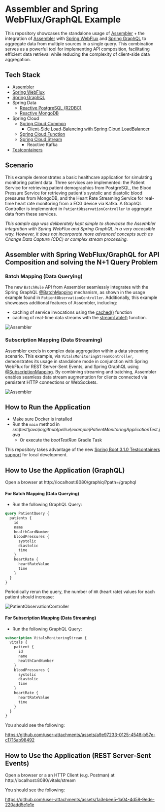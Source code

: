 # Assembler and Spring WebFlux/GraphQL Example

This repository showcases the standalone usage of [Assembler](https://github.com/pellse/assembler) + the integration of [Assembler](https://github.com/pellse/assembler) with [Spring WebFlux](https://docs.spring.io/spring-framework/reference/web-reactive.html) and [Spring GraphQL](https://spring.io/projects/spring-graphql) to aggregate data from multiple sources in a single query. This combination serves as a powerful tool for implementing API composition, facilitating efficient data retrieval while reducing the complexity of client-side data aggregation.

## Tech Stack
- [Assembler](https://github.com/pellse/assembler)
- [Spring WebFlux](https://docs.spring.io/spring-framework/reference/web-reactive.html)
- [Spring GraphQL](https://spring.io/projects/spring-graphql)
- Spring Data
  - [Reactive PostgreSQL (R2DBC)](https://spring.io/projects/spring-data-r2dbc)
  - [Reactive MongoDB](https://spring.io/projects/spring-data-r2dbc)
- Spring Cloud
  - [Spring Cloud Common](https://spring.io/projects/spring-cloud-commons)
    - [Client-Side Load-Balancing with Spring Cloud LoadBalancer](https://spring.io/guides/gs/spring-cloud-loadbalancer)
  - [Spring Cloud Function](https://spring.io/projects/spring-cloud-function)
  - [Spring Cloud Stream](https://spring.io/projects/spring-cloud-stream)
    - Reactive Kafka
- [Testcontainers](https://www.testcontainers.org/)

## Scenario
This example demonstrates a basic healthcare application for simulating monitoring patient data. Three services are implemented: the Patient Service for retrieving patient demographics from PostgreSQL, the Blood Pressure Service for retrieving patient's systolic and diastolic blood pressures from MongoDB, and the Heart Rate Streaming Service for real-time heart rate monitoring from a ECG device via Kafka. A GraphQL Controller is implemented in `PatientObservationController` to aggregate data from these services.

*This sample app was deliberately kept simple to showcase the Assembler integration with Spring WebFlux and Spring GraphQL in a very accessible way. However, it does not incorporate more advanced concepts such as Change Data Capture (CDC) or complex stream processing.*

## Assembler with Spring WebFlux/GraphQL for API Composition and solving the N+1 Query Problem

### Batch Mapping (Data Querying)
The new `BatchRule` API from Assembler seamlessly integrates with the Spring GraphQL [@BatchMapping](https://docs.spring.io/spring-graphql/docs/current/reference/html/#controllers.batch-mapping) mechanism, as shown in the usage example found in `PatientObservationController`. Additionally, this example showcases additional features of Assembler, including:
- caching of service invocations using the [cached()](https://github.com/pellse/assembler#reactive-caching) function
- caching of real-time data streams with the [streamTable()](https://github.com/pellse/assembler#stream-table) function.

![Assembler](./images/PatientObserverGraphQLController.png)

### Subscription Mapping (Data Streaming)
Assembler excels in complex data aggregation within a data streaming scenario. This example, via `VitalsMonitoringStreamController`, demonstrates its usage in standalone mode in conjunction with Spring WebFlux for REST Server-Sent Events, and Spring GraphQL using [@SubscriptionMapping](https://docs.spring.io/spring-graphql/docs/current/reference/html/#controllers.schema-mapping). By combining streaming and batching, Assembler enables seamless data stream augmentation for clients connected via persistent HTTP connections or WebSockets.

![Assembler](./images/SpO2MonitorGraphQLController.png)

## How to Run the Application
- Make sure Docker is installed
- Run the `main` method in *src\test\java\io\github\pellse\example\PatientMonitoringApplicationTest.java*
  - Or execute the *bootTestRun* Gradle Task

This repository takes advantage of the new [Spring Boot 3.1.0 Testcontainers support](https://www.atomicjar.com/2023/05/spring-boot-3-1-0-testcontainers-for-testing-and-local-development/) for local development.

## How to Use the Application (GraphQL)
Open a browser at http://localhost:8080/graphiql?path=/graphql

#### For Batch Mapping (Data Querying)
- Run the following GraphQL Query:
```graphql
query PatientQuery {
  patients {
    id
    name
    healthCardNumber
    bloodPressures {
      systolic
      diastolic
      time
    }
    heartRate {
      heartRateValue
      time
    }
  }
}
```
Periodically rerun the query, the number of `HR` (heart rate) values for each patient should increase:

![PatientObservationController](https://github.com/user-attachments/assets/57bc660c-e092-45ec-b16a-748df2aa9a02)

#### For Subscription Mapping (Data Streaming)
- Run the following GraphQL Query:
```graphql
subscription VitalsMonitoringStream {
  vitals {
    patient {
      id
      name
      healthCardNumber
    }
    bloodPressures {
      systolic
      diastolic
      time
    }
    heartRate {
      heartRateValue
      time
    }
  }
}
```
You should see the following:

https://github.com/user-attachments/assets/a9e97233-0125-4548-b57e-c1715ab98492

## How to Use the Application (REST Server-Sent Events)
Open a browser or a an HTTP Client (e.g. Postman) at http://localhost:8080/vitals/stream

You should see the following:

https://github.com/user-attachments/assets/1a3ebee5-1a04-4d58-9ede-220add5e1e1e
